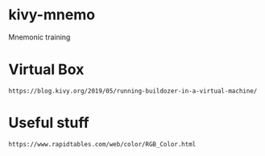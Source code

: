# kivy-mnemo
Mnemonic training

# Virtual Box
    https://blog.kivy.org/2019/05/running-buildozer-in-a-virtual-machine/
    
# Useful stuff
    https://www.rapidtables.com/web/color/RGB_Color.html
    
